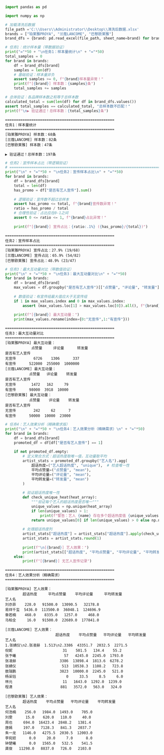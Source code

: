 ```python
import pandas as pd
```


```python
import numpy as np
```


```python
# 加载清洗后数据
file_path ='C:\\Users\\Administrator\\Desktop\\清洗后数据.xlsx'
brands = ["珀莱雅PROYA", "兰蔻LANCOME", "巴黎欧莱雅"]
brand_dfs = {brand: pd.read_excel(file_path, sheet_name=brand) for brand in brands}
```


```python
# 任务1：统计样本量（带数据验证）
print("="*50 + "\n任务1：样本量统计\n" + "="*50)
total_samples = 0
for brand in brands:
    df = brand_dfs[brand]
    samples = len(df)
    # 基础验证：样本量非负
    assert samples >= 0, f"{brand}样本量异常！"
    print(f"[{brand}] 样本数：{samples}条")
    total_samples += samples

# 总体验证：各品牌样本数之和等于总样本数
calculated_total = sum(len(df) for df in brand_dfs.values())
assert total_samples == calculated_total, "总样本数不匹配！"
print(f"\n▶ 验证通过！总样本数：{total_samples}条")
```

    ==================================================
    任务1：样本量统计
    ==================================================
    [珀莱雅PROYA] 样本数：68条
    [兰蔻LANCOME] 样本数：82条
    [巴黎欧莱雅] 样本数：47条
    
    ▶ 验证通过！总样本数：197条
    


```python
# 任务2：宣传样本占比（带逻辑验证）
# ======================================================================
print("\n" + "="*50 + "\n任务2：宣传样本占比\n" + "="*50)
for brand in brands:
    df = brand_dfs[brand]
    total = len(df)
    has_promo = df["是否有艺人宣传"].sum()
    
    # 逻辑验证：宣传数不超过总样本
    assert has_promo <= total, f"{brand}宣传数异常！"
    ratio = has_promo / total
    # 合理性验证：占比应在0-1之间
    assert 0 <= ratio <= 1, f"{brand}占比异常！"
    
    print(f"[{brand}] 宣传占比：{ratio:.1%} ({has_promo}/{total})")
```

    
    ==================================================
    任务2：宣传样本占比
    ==================================================
    [珀莱雅PROYA] 宣传占比：27.9% (19/68)
    [兰蔻LANCOME] 宣传占比：65.9% (54/82)
    [巴黎欧莱雅] 宣传占比：48.9% (23/47)
    


```python
# 任务3：最大互动量对比（带数值验证）
print("\n" + "="*50 + "\n任务3：最大互动量对比\n" + "="*50)
for brand in brands:
    df = brand_dfs[brand]
    max_values = df.groupby("是否有艺人宣传")[["点赞量", "评论量", "转发量"]].max()
    
    # 数值验证：有宣传组最大值应大于无宣传组
    if 1 in max_values.index and 0 in max_values.index:
        assert (max_values.loc[1] > max_values.loc[0]).all(), f"{brand}互动量异常！"
    
    print(f"[{brand}] 最大互动量：")
    print(max_values.rename(index={0:"无宣传",1:"有宣传"}))
```

    
    ==================================================
    任务3：最大互动量对比
    ==================================================
    [珀莱雅PROYA] 最大互动量：
                点赞量     评论量      转发量
    是否有艺人宣传                         
    无宣传        6726    1306      337
    有宣传      522000  255000  1000000
    [兰蔻LANCOME] 最大互动量：
               点赞量   评论量    转发量
    是否有艺人宣传                    
    无宣传       1472   162     79
    有宣传      98000  3918  10000
    [巴黎欧莱雅] 最大互动量：
               点赞量    评论量    转发量
    是否有艺人宣传                     
    无宣传        242     62      7
    有宣传      50000  10000  23000
    


```python
# 任务4：艺人效果分析（精确需求版）
print("\n" + "="*50 + "\n任务4：艺人效果分析（精确需求）\n" + "="*50)
for brand in brands:
    df = brand_dfs[brand]
    promoted_df = df[df["是否有艺人宣传"] == 1]
    
    if not promoted_df.empty:
        # 定义聚合方式：超话热度取唯一值，互动量取平均
        artist_stats = promoted_df.groupby("艺人名").agg(
            超话热度=("艺人超话热度", "unique"),  # 检查唯一性
            平均点赞量=("点赞量", "mean"),
            平均评论量=("评论量", "mean"),
            平均转发量=("转发量", "mean")
        )
        
        # 验证超话热度唯一性
        def check_unique_heat(heat_array):
            """验证每个艺人的超话热度是否唯一"""
            unique_values = np.unique(heat_array)
            if len(unique_values) > 1:
                print(f"警告：艺人 {name} 存在多个超话热度值 {unique_values}，取首个值")
            return unique_values[0] if len(unique_values) > 0 else np.nan
        
        # 处理超话热度列
        artist_stats["超话热度"] = artist_stats["超话热度"].apply(check_unique_heat)
        artist_stats = artist_stats.round(1)
        
        print(f"\n[{brand}] 艺人效果：")
        print(artist_stats[["超话热度", "平均点赞量", "平均评论量", "平均转发量"]])
    else:
        print(f"[{brand}] 无艺人宣传记录")
```

    
    ==================================================
    任务4：艺人效果分析（精确需求）
    ==================================================
    
    [珀莱雅PROYA] 艺人效果：
            超话热度     平均点赞量    平均评论量     平均转发量
    艺人名                                      
    刘亦菲    228.0   91500.0  13090.5   32178.8
    易烊千玺  5436.0  113500.0  36048.1  124696.9
    章若楠    468.0    8335.0   1257.0     468.0
    马柏全     16.0   91500.0  22689.0  177841.0
    
    [兰蔻LANCOME] 艺人效果：
                           超话热度    平均点赞量   平均评论量   平均转发量
    艺人名                                                 
    1.张婧仪\n2.张凌赫  1.513\n2.3386  43351.7  2032.5  2271.5
    倪妮                       31    501.5   134.4    55.2
    张予曦                      57   4245.0  2245.0  1793.0
    张凌赫                    3386  13898.4  1813.6  6278.2
    张婧仪                     513  10538.3  1108.2   723.8
    敖瑞鹏                    3823  10000.0  2245.0   521.0
    杨采钰                       0     33.5     8.5     6.0
    林允                       11   1643.0  1292.0  1239.0
    程潇                      881   3572.0   563.0   324.0
    
    [巴黎欧莱雅] 艺人效果：
            超话热度    平均点赞量   平均评论量    平均转发量
    艺人名                                   
    何浩楠    256.0   1984.0  1493.0    705.0
    刘雯      15.0    620.0   110.0     40.0
    周也     694.0  16423.4  2848.2   1381.4
    唐嫣     197.0   7128.3   841.3   2037.7
    朱一龙   1146.0   4275.5  2030.5  12003.0
    李宛妲      0.0     20.0     7.0      8.0
    钟楚曦      0.0   1565.0   532.5    541.5
    龚俊   11298.0   8837.0   726.0   2103.0
    


```python

```
